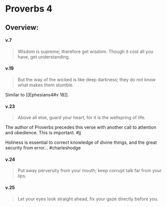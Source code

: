 # Proverbs 4

## Overview:


#### v.7
>Wisdom is supreme; therefore get wisdom. Though it cost all you have, get understanding.

#### v.19
>But the way of the wicked is like deep darkness; they do not know what makes them stumble.

Similar to [[Ephesians4#v 18]].

#### v.23
>Above all else, guard your heart, for it is the wellspring of life.

The author of Proverbs precedes this verse with another call to attention and obedience. This is important.
#jj 

Holiness is essential to correct knowledge of divine things, and the great security from error...
#charleshodge

#### v.24
>Put away perversity from your mouth; keep corrupt talk far from your lips.

#### v.25
>Let your eyes look straight ahead, fix your gaze directly before you.


